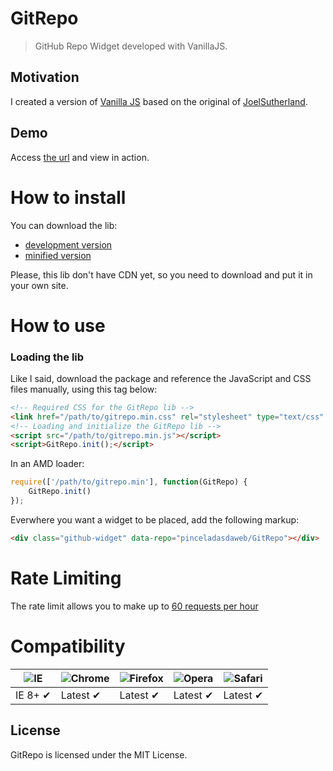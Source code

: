 # GitRepo
> GitHub Repo Widget developed with VanillaJS.

## Motivation
I created a version of [Vanilla JS](http://vanilla-js.com/) based on the original of [JoelSutherland](https://github.com/JoelSutherland/GitHub-jQuery-Repo-Widget).

## Demo

Access [the url](http://www.pinceladasdaweb.com.br/blog/uploads/gitrepo/) and view in action.

# How to install
You can download the lib:

* [development version](lib/gitrepo.js)
* [minified version](build/gitrepo.min.js)

Please, this lib don't have CDN yet, so you need to download and put it in your own site.

# How to use
### Loading the lib

Like I said, download the package and reference the JavaScript and CSS files manually, using this tag below:

```html
<!-- Required CSS for the GitRepo lib -->
<link href="/path/to/gitrepo.min.css" rel="stylesheet" type="text/css" media="all">
<!-- Loading and initialize the GitRepo lib -->
<script src="/path/to/gitrepo.min.js"></script>
<script>GitRepo.init();</script>
```

In an AMD loader:

```js
require(['/path/to/gitrepo.min'], function(GitRepo) {
    GitRepo.init()
});
```

Everwhere you want a widget to be placed, add the following markup:

```html
<div class="github-widget" data-repo="pinceladasdaweb/GitRepo"></div>
```

# Rate Limiting
The rate limit allows you to make up to [60 requests per hour](https://developer.github.com/v3/#rate-limiting)

# Compatibility

![IE](https://cloud.githubusercontent.com/assets/398893/3528325/20373e76-078e-11e4-8e3a-1cb86cf506f0.png) | ![Chrome](https://cloud.githubusercontent.com/assets/398893/3528328/23bc7bc4-078e-11e4-8752-ba2809bf5cce.png) | ![Firefox](https://cloud.githubusercontent.com/assets/398893/3528329/26283ab0-078e-11e4-84d4-db2cf1009953.png) | ![Opera](https://cloud.githubusercontent.com/assets/398893/3528330/27ec9fa8-078e-11e4-95cb-709fd11dac16.png) | ![Safari](https://cloud.githubusercontent.com/assets/398893/3528331/29df8618-078e-11e4-8e3e-ed8ac738693f.png)
--- | --- | --- | --- | --- |
IE 8+ ✔ | Latest ✔ | Latest ✔ | Latest ✔ | Latest ✔ |

## License
GitRepo is licensed under the MIT License.